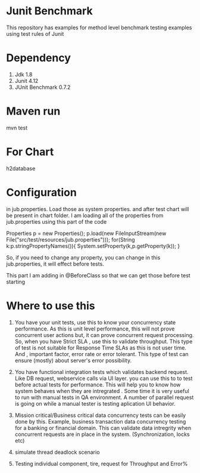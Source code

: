 # Junit Benchmark
This repository has examples for method level benchmark testing examples using test rules of Junit

# Dependency 

1. Jdk 1.8
2. Junit 4.12
3. JUnit Benchmark 0.7.2

# Maven run
mvn test

# For Chart 
h2database


# Configuration 
in jub.properties. Load those as system properties. and after test chart will be present in chart folder. 
I am loading all of the properties from jub.properties using this part of the code

 Properties p = new Properties();
 p.load(new FileInputStream(new File("src/test/resources/jub.properties")));
 for(String k:p.stringPropertyNames()){
     System.setProperty(k,p.getProperty(k));
 }
 
So, if you need to change any property, you can change in this jub.properties, it will effect before tests.
 
 This part I am adding in @BeforeClass so that we can get those before test starting
 
# Where to use this 
1. You have your unit tests, use this to know your concurrency state performance.
As this is unit level performance, this will not prove concurrent user actions but, it can prove concurrent request processing.
So, when you have Strict SLA , use this to validate throughput. 
This type of test is not suitable for Response Time SLAs as this is not user time. 
And , important factor, error rate or error tolerant. This type of test can ensure (mostly) about server's error possibility. 
  
2. You have functional integration tests which validates backend request. Like DB request, webservice calls via UI layer. 
you can use this to to test before actual tests for performance. This will help you to know how system behaves when they are intregrated .
   Some time it is very useful to run with manual tests in QA environment.
    A number of parallel request is going on while a manual tester is testing aplication UI behavior. 
    
3. Mission critical/Business critical data concurrency tests can be easily done by this. 
Example, business transaction data concurrency testing for a banking or financial domain. This can validate data intregrity when concurrent requests are in place in the system. (Synchronization, locks etc)
    
4. simulate thread deadlock scenario 
 
5. Testing individual component, tire, request for Throughput and Error% 